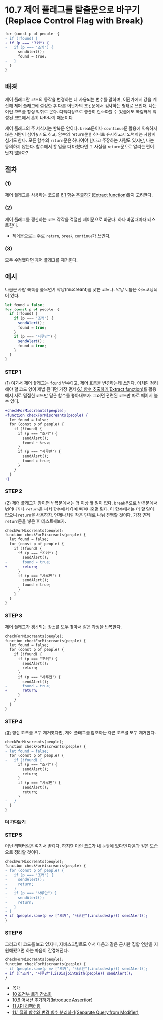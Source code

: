 # 10.7 제어 플래그를 탈출문으로 바꾸기(Replace Control Flag with Break)
``` diff
for (const p of people) {
- if (!found) {
+ if (p === "조커") {  
-   if (p === "조커") {
      sendAlert();
      found = true;
-   }
  }
}
```

## 배경
제어 플래그란 코드의 동작을 변경하는 데 사용되는 변수를 말하며, 어딘가에서 값을 계산해 제어 플래그에 설정한 후 다른 어딘가의 조건문에서 검사하는 형태로 쓰인다. 나는 이런 코드를 항상 악취로 본다. 리팩터링으로 충분히 간소화할 수 있음에도 복잡하게 작성된 코드에서 흔히 나타나기 때문이다.

제어 플래그의 주 서식지는 반복문 안이다. `break`문이나 `countinue`문 활용에 익숙하지 않은 사람이 심어놓기도 하고, 함수의 `return`문을 하나로 유지하고자 노력하는 사람이 심기도 한다. 모든 함수의 `return`문은 하나여야 한다고 주장하는 사람도 있지만, 나는 동의하지 않는다. 함수에서 할 일을 다 마쳤다면 그 사실을 `return`문으로 알리는 편이 낫지 않을까?

## 절차
### (1)
제어 플래그를 사용하는 코드를 [6.1 함수 추출하기(Extract function)](https://github.com/wonder13662/refactoring-v2/blob/writing/chapter06/6-1.md)할지 고려한다.
### (2)
제어 플래그를 갱신하는 코드 각각을 적절한 제어문으로 바꾼다. 하나 바꿀때마다 테스트한다.
- 제어문으로는 주로 `return`, `break`, `continue`가 쓰인다.
### (3)
모두 수정했다면 제어 플래그를 제거한다.

## 예시
다음은 사람 목록을 훑으면서 악당(miscreant)을 찾는 코드다. 악당 이름은 하드코딩되어 있다.
``` javascript
let found = false;
for (const p of people) {
  if (!found) {
    if (p === "조커") {
      sendAlert();
      found = true;
    }
    if (p === "사루만") {
      sendAlert();
      found = true;
    }
  }
}
```
### STEP 1
[(1)](https://github.com/wonder13662/refactoring-v2/blob/writing/chapter10/10-7.md#1) 여기서 제어 플래그는 `found` 변수이고, 제어 흐름을 변경하는데 쓰인다. 이처럼 정리해야 할 코드 양이 제법 된다면 가장 먼저 [6.1 함수 추출하기(Extract function)](https://github.com/wonder13662/refactoring-v2/blob/writing/chapter06/6-1.md)를 활용해서 서로 밀접한 코드만 담은 함수를 뽑아내보자. 그러면 관련된 코드만 따로 떼어서 볼 수 있다.
``` diff
+checkForMiscreants(people);
+function checkForMiscreants(people) {
  let found = false;
  for (const p of people) {
    if (!found) {
      if (p === "조커") {
        sendAlert();
        found = true;
      }
      if (p === "사루만") {
        sendAlert();
        found = true;
      }
    }
  }
+}
```
### STEP 2
[(2)](https://github.com/wonder13662/refactoring-v2/blob/writing/chapter10/10-7.md#2) 제어 플래그가 참이면 반복문에서는 더 이상 할 일이 없다. `break`문으로 반복문에서 벗어나거나 `return`을 써서 함수에서 아예 빠져나오면 된다. 이 함수에서는 더 할 일이 없으니 `return`을 사용하자. 언제나처럼 작은 단계로 나눠 진행할 것이다. 가장 먼저 `return`문을 넣은 후 테스트해보자. 
``` diff
checkForMiscreants(people);
function checkForMiscreants(people) {
  let found = false;
  for (const p of people) {
    if (!found) {
      if (p === "조커") {
        sendAlert();
-       found = true;
+       return;
      }
      if (p === "사루만") {
        sendAlert();
        found = true;
      }
    }
  }
}
```
### STEP 3
제어 플래그가 갱신되는 장소를 모두 찾아서 같은 과정을 반복한다.
``` diff
checkForMiscreants(people);
function checkForMiscreants(people) {
  let found = false;
  for (const p of people) {
    if (!found) {
      if (p === "조커") {
        sendAlert();
        return;
      }
      if (p === "사루만") {
        sendAlert();
-       found = true;
+       return;
      }
    }
  }
}
```
### STEP 4
[(3)](https://github.com/wonder13662/refactoring-v2/blob/writing/chapter10/10-7.md#3) 갱신 코드를 모두 제거했다면, 제어 플래그를 참조하는 다른 코드를 모두 제거한다.
``` diff
checkForMiscreants(people);
function checkForMiscreants(people) {
- let found = false;
  for (const p of people) {
-   if (!found) {
      if (p === "조커") {
        sendAlert();
        return;
      }
      if (p === "사루만") {
        sendAlert();
        return;
      }
-   }
  }
}
```
#### 더 가다듬기
### STEP 5
이번 리팩터링은 여기서 끝이다. 하지만 이런 코드가 내 눈앞에 있다면 다음과 같은 모습으로 정리할 것이다.
``` diff
checkForMiscreants(people);
function checkForMiscreants(people) {
- for (const p of people) {
-   if (p === "조커") {
-     sendAlert();
-     return;
-   }
-   if (p === "사루만") {
-     sendAlert();
-     return;
-   }
- }
+ if (people.some(p => ["조커", "사루만"].includes(p))) sendAlert(); 
}
```
### STEP 6
그리고 이 코드를 보고 있자니, 자바스크립트도 어서 다음과 같은 근사한 집합 연산을 지원해줬으면 하는 마음이 간절해진다.
``` diff
checkForMiscreants(people);
function checkForMiscreants(people) {
- if (people.some(p => ["조커", "사루만"].includes(p))) sendAlert(); 
+ if (["조커", "사루만"].isDisjointWith(people)) sendAlert(); 
}
```

- [목차](https://github.com/wonder13662/refactoring-v2/blob/writing/README.md)
- [10 조건부 로직 간소화](https://github.com/wonder13662/refactoring-v2/blob/writing/chapter10)
- [10.6 어서션 추가하기(Introduce Assertion)](https://github.com/wonder13662/refactoring-v2/blob/writing/chapter10/10-6.md)
- [11 API 리팩터링](https://github.com/wonder13662/refactoring-v2/blob/writing/chapter11)
- [11.1 질의 함수와 변경 함수 분리하기(Separate Query from Modifier)](https://github.com/wonder13662/refactoring-v2/blob/writing/chapter11/11-1.md)

